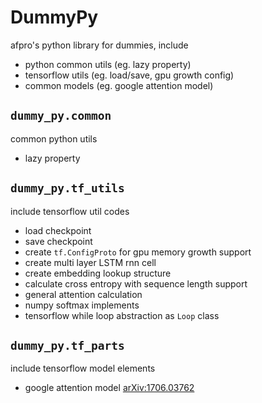 # DummyPy

afpro's python library for dummies, include

* python common utils (eg. lazy property)
* tensorflow utils (eg. load/save, gpu growth config)
* common models (eg. google attention model)

## `dummy_py.common`

common python utils

* lazy property

## `dummy_py.tf_utils`

include tensorflow util codes

* load checkpoint
* save checkpoint
* create `tf.ConfigProto` for gpu memory growth support
* create multi layer LSTM rnn cell
* create embedding lookup structure
* calculate cross entropy with sequence length support
* general attention calculation
* numpy softmax implements
* tensorflow while loop abstraction as `Loop` class

## `dummy_py.tf_parts`

include tensorflow model elements

* google attention model [arXiv:1706.03762](https://arxiv.org/abs/1706.03762)